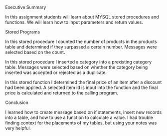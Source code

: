 Executive Summary

In this assignment students will learn about MYSQL stored procedures and functions. We will learn how to input parameters and return values.

Stored Programs

In this stored procedure I counted the number of products in the products table and determined if they surpassed a certain number. Messages were selected based on the count.

In this stored procedure I inserted a category into a prexisting category table. Messages were selected based on whether the category being inserted was accepted or rejected as a duplicate.

In this stored function I determined the final price of an item after a discount had been applied. A selected item id is input into the function and the final price is calculated and returned to the calling program.

Conclusion

I learned how to create message based on if statements, insert new records into a table, and how to use a function to calculate a value. I had trouble finding context for the placements of my tables, but using your notes was very helpful.
